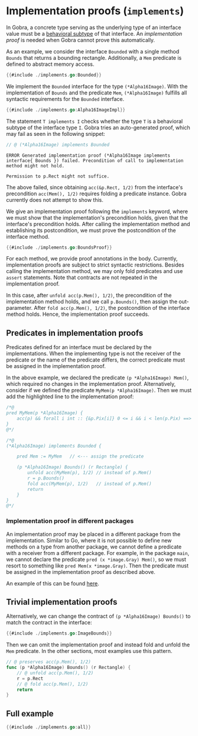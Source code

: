 # Implementation proofs (`implements`)

In Gobra, a concrete type serving as the underlying type of an interface value must be a [behavioral subtype](./behavioral.md) of that interface.
An _implementation proof_ is needed when Gobra cannot prove this automatically.


As an example, we consider the interface `Bounded` with a single method `Bounds` that returns a bounding rectangle.
Additionally, a `Mem` predicate is defined to abstract memory access.
``` go
{{#include ./implements.go:Bounded}}
```
We implement the `Bounded` interface for the type `(*Alpha16Image)`.
With the implementation of `Bounds` and the predicate `Mem`, 
`(*Alpha16Image)` fulfills all syntactic requirements for the `Bounded` interface.
``` go
{{#include ./implements.go:Alpha16ImageImpl}}
```
<!-- TODO: rename Alpha16Image to not confuse? maybe simplify struct and Mem pred -->

The statement `T implements I` checks whether the type `T` is a behavioral subtype of the interface type `I`. Gobra tries an auto-generated proof, which may fail as seen in the following snippet:
``` go does_not_verify
// @ (*Alpha16Image) implements Bounded
```
``` text
ERROR Generated implementation proof (*Alpha16Image implements interface{ Bounds }) failed. Precondition of call to implementation method might not hold. 

Permission to p.Rect might not suffice.
```

The above failed, since obtaining
`acc(&p.Rect, 1/2)` from the interface's precondition `acc(Mem(), 1/2)` requires folding a predicate instance.
Gobra currently does not attempt to show this.

We give an implementation proof following the `implements` keyword, 
where we must show that the implementation's precondition holds, given that the interface's precondition holds.
After calling the implementation method and establishing its postcondition, we must prove the postcondition of the interface method.
``` go verifies
{{#include ./implements.go:BoundsProof}}
```

For each method, we provide proof annotations in the body.
Currently, implementation proofs are subject to strict syntactic restrictions.
Besides calling the implementation method, we may only fold predicates and use `assert` statements.
Note that contracts are not repeated in the implementation proof.

In this case, after `unfold acc(p.Mem(), 1/2)`, the precondition of the implementation method holds, and we call `p.Bounds()`, then assign the out-parameter.
After `fold acc(p.Mem(), 1/2)`, the postcondition of the interface method holds.
Hence, the implementation proof succeeds.

<!-- For a `pure` function, the body must be a single expression, so one might have to work with `unfolding`. -->


## Predicates in implementation proofs
Predicates defined for an interface must be declared by the implementations.
When the implementing type is not the receiver of the predicate or the name of the predicate differs,
the correct predicate must be assigned in the implementation proof.

In the above example, we declared the predicate `(p *Alpha16Image) Mem()`, which required no changes in the implementation proof.
Alternatively, consider if we defined the predicate `MyMem(p *Alpha16Image)`.
Then we must add the highlighted line to the implementation proof:
``` go
/*@
pred MyMem(p *Alpha16Image) {
	acc(p) && forall i int :: {&p.Pix[i]} 0 <= i && i < len(p.Pix) ==> acc(&p.Pix[i])
}
@*/

/*@
(*Alpha16Image) implements Bounded {

	pred Mem := MyMem	// <--- assign the predicate

	(p *Alpha16Image) Bounds() (r Rectangle) {
		unfold acc(MyMem(p), 1/2) // instead of p.Mem()
		r = p.Bounds()
		fold acc(MyMem(p), 1/2)	  // instead of p.Mem()
		return
	}
}
@*/
```

### Implementation proof in different packages
An implementation proof may be placed in a different package from the implementation.
Similar to Go, where it is not possible to define new methods on a type from another package, we cannot define a predicate with a receiver from a different package.
For example, in the package `main`, we cannot declare the predicate `pred (x *image.Gray) Mem()`, so we must resort to something like `pred Mem(x *image.Gray)`.
Then the predicate must be assigned in the implementation proof as described above.

An example of this can be found [here](https://github.com/viperproject/gobra/tree/master/src/test/resources/regressions/examples/tutorial-examples/external-interface).

## Trivial implementation proofs

Alternatively, we can change the contract of `(p *Alpha16Image) Bounds()` to match the contract in the interface:
``` go
{{#include ./implements.go:ImageBounds}}
```
Then we can omit the implementation proof and instead fold and unfold the `Mem` predicate.
In the other sections, most examples use this pattern.
``` go
// @ preserves acc(p.Mem(), 1/2)
func (p *Alpha16Image) Bounds() (r Rectangle) {
	// @ unfold acc(p.Mem(), 1/2)
	r = p.Rect
	// @ fold acc(p.Mem(), 1/2)
	return
}
```
  
<!-- > The statement `T implements I` checks whether the type `T` is a behavioral subtype of the interface type `I`. -->
<!-- > TODO : concise description for implementation proof -->

## Full example
``` go verifies
{{#include ./implements.go:all}}
```
